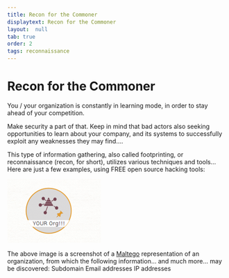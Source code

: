 ```yaml
---
title: Recon for the Commoner
displaytext: Recon for the Commoner
layout:  null
tab: true
order: 2
tags: reconnaissance
---
```


# Recon for the Commoner

You / your organization is constantly in learning mode, in order to stay ahead of your competition. 

Make security a part of that. Keep in mind that bad actors also seeking opportunities to learn about your company, and its systems to successfully exploit any weaknesses they may find….

This type of information gathering, also called footprinting, or reconnaissance (recon, for short), utilizes various techniques and tools… Here are just a few examples, using FREE open source hacking tools:

![YOUR Organization](/your-org-maltego.png)

The above image is a screenshot of a [Maltego](https://www.maltego.com/) representation of an organization, from which the following information… and much more… may be discovered: 
Subdomain 
Email addresses
IP addresses
